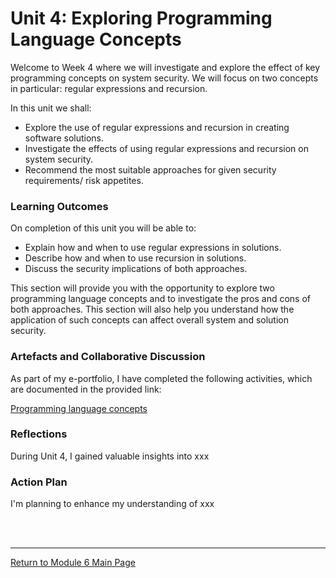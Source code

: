 # Unit 4: Exploring Programming Language Concepts

Welcome to Week 4 where we will investigate and explore the effect of key programming concepts on system security. We will focus on two concepts in particular: regular expressions and recursion.

In this unit we shall:
 - Explore the use of regular expressions and recursion in creating software solutions.
 - Investigate the effects of using regular expressions and recursion on system security.
 - Recommend the most suitable approaches for given security requirements/ risk appetites.

### Learning Outcomes
On completion of this unit you will be able to:
 - Explain how and when to use regular expressions in solutions.
 - Describe how and when to use recursion in solutions.
 - Discuss the security implications of both approaches.

This section will provide you with the opportunity to explore two programming language concepts and to investigate the pros and cons of both approaches. This section will also help you understand how the application of such concepts can affect overall system and solution security.

### Artefacts and Collaborative Discussion 
As part of my e-portfolio, I have completed the following activities, which are documented in the provided link:

[Programming language concepts](SSD_Unit04_Seminar.pdf)


### Reflections
During Unit 4, I gained valuable insights into xxx

### Action Plan
I'm planning to enhance my understanding of xxx

<br><br>

--- 

[Return to Module 6 Main Page](SSD_main.md)
